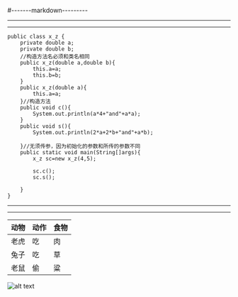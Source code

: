 #-------markdown---------
******
______
    public class x_z {
        private double a;
        private double b;
        //构造方法名必须和类名相同
        public x_z(double a,double b){
            this.a=a;
            this.b=b;
        }
        public x_z(double a){
            this.a=a;
        }//构造方法
        public void c(){
            System.out.println(a*4+"and"+a*a);
        }
        public void s(){
            System.out.println(2*a+2*b+"and"+a*b);
    
        }//无须传参，因为初始化的参数和所传的参数不同
        public static void main(String[]args){
            x_z sc=new x_z(4,5);
    
            sc.c();
            sc.s();
    
        }
    }
---- 
----



动物 | 动作 | 食物
--- | --- | ---
老虎 | 吃|肉 
兔子| 吃|草 
老鼠|偷|粱


![alt text](/Users/mac/Desktop/timg.jpeg)